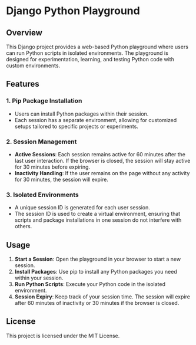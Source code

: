# Django Python Playground

## Overview

This Django project provides a web-based Python playground where users can run Python scripts in isolated environments. The playground is designed for experimentation, learning, and testing Python code with custom environments.

## Features

### 1. Pip Package Installation
- Users can install Python packages within their session.
- Each session has a separate environment, allowing for customized setups tailored to specific projects or experiments.

### 2. Session Management
- **Active Sessions**: Each session remains active for 60 minutes after the last user interaction. If the browser is closed, the session will stay active for 30 minutes before expiring.
- **Inactivity Handling**: If the user remains on the page without any activity for 30 minutes, the session will expire.

### 3. Isolated Environments
- A unique session ID is generated for each user session.
- The session ID is used to create a virtual environment, ensuring that scripts and package installations in one session do not interfere with others.

## Usage

1. **Start a Session**: Open the playground in your browser to start a new session.
2. **Install Packages**: Use pip to install any Python packages you need within your session.
3. **Run Python Scripts**: Execute your Python code in the isolated environment.
4. **Session Expiry**: Keep track of your session time. The session will expire after 60 minutes of inactivity or 30 minutes if the browser is closed.

## License

This project is licensed under the MIT License.
